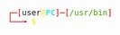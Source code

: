 <pre><font color="#CC0000">┌─[</font>user<font color="#FCE94F"><b>@</b></font><font color="#34E2E2"><b>PC</b></font><font color="#CC0000">]─[</font><font color="#4E9A06">/usr/bin</font><font color="#CC0000">]</font>
<font color="#CC0000">└──╼ </font><font color="#FCE94F"><b>$</b></font>
</pre>
